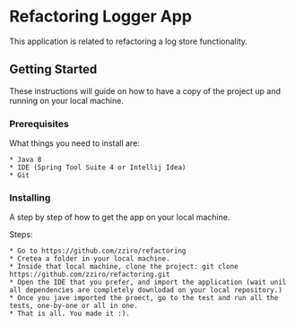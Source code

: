 # Refactoring Logger App

This application is related to refactoring a log store functionality.

## Getting Started

These instructions will guide on how to have a copy of the project up and running on your local  machine.

### Prerequisites

What things you need to install are:

```
* Java 8
* IDE (Spring Tool Suite 4 or Intellij Idea)
* Git
```

### Installing

A step by step of how to get the app on your local machine.

Steps:

```
* Go to https://github.com/zziro/refactoring
* Cretea a folder in your local machine.
* Inside that local machine, clone the project: git clone https://github.com/zziro/refactoring.git
* Open the IDE that you prefer, and import the application (wait unil all dependencies are completely downlodad on your local repository.)
* Once you jave imported the proect, go to the test and run all the tests, one-by-one or all in one.
* That is all. You made it :).
```
